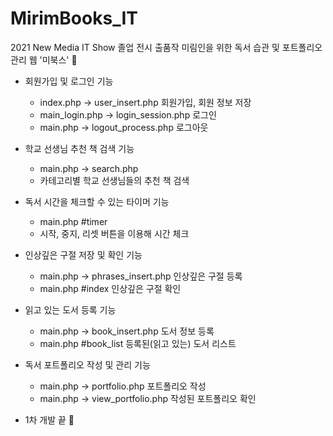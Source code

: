 # MirimBooks_IT 
2021 New Media IT Show 졸업 전시 출품작
미림인을 위한 독서 습관 및 포트폴리오 관리 웹 '미북스' 🎨

- 회원가입 및 로그인 기능 
    - index.php -> user_insert.php 회원가입, 회원 정보 저장 
    - main_login.php -> login_session.php 로그인 
    - main.php -> logout_process.php 로그아웃 

- 학교 선생님 추천 책 검색 기능 
    - main.php -> search.php
    - 카테고리별 학교 선생님들의 추천 책 검색 

- 독서 시간을 체크할 수 있는 타이머 기능 
    - main.php #timer 
    - 시작, 중지, 리셋 버튼을 이용해 시간 체크 

- 인상깊은 구절 저장 및 확인 기능 
    - main.php -> phrases_insert.php 인상깊은 구절 등록
    - main.php #index 인상깊은 구절 확인 

- 읽고 있는 도서 등록 기능
    - main.php -> book_insert.php 도서 정보 등록
    - main.php #book_list 등록된(읽고 있는) 도서 리스트
    
- 독서 포트폴리오 작성 및 관리 기능 
    - main.php -> portfolio.php 포트폴리오 작성
    - main.php -> view_portfolio.php 작성된 포트폴리오 확인 

- 1차 개발 끝 🎁
